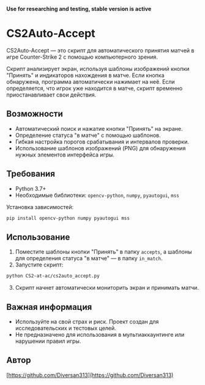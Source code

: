 **Use for researching and testing, stable version is active**

# CS2Auto-Accept

CS2Auto-Accept — это скрипт для автоматического принятия матчей в игре Counter-Strike 2 с помощью компьютерного зрения.

Скрипт анализирует экран, используя шаблоны изображений кнопки "Принять" и индикаторов нахождения в матче. Если кнопка обнаружена, программа автоматически нажимает на неё. Если определяется, что игрок уже находится в матче, скрипт временно приостанавливает свои действия.

## Возможности

- Автоматический поиск и нажатие кнопки "Принять" на экране.
- Определение статуса "в матче" с помощью шаблонов.
- Гибкая настройка порогов срабатывания и интервалов проверки.
- Использование шаблонов изображений (PNG) для обнаружения нужных элементов интерфейса игры.

## Требования

- Python 3.7+
- Необходимые библиотеки: `opencv-python`, `numpy`, `pyautogui`, `mss`

Установка зависимостей:
```bash
pip install opencv-python numpy pyautogui mss
```

## Использование

1. Поместите шаблоны кнопки "Принять" в папку `accepts`, а шаблоны для определения статуса "в матче" — в папку `in_match`.
2. Запустите скрипт:
```bash
python CS2-at-ac/cs2auto_accept.py
```
3. Скрипт начнет автоматически мониторить экран и принимать матчи.

## Важная информация

- Используйте на свой страх и риск. Проект создан для исследовательских и тестовых целей.
- Не предназначено для использования в мультиаккаунтинге или нарушении правил игры.

## Автор

[https://github.com/Diversan313](https://github.com/Diversan313)
